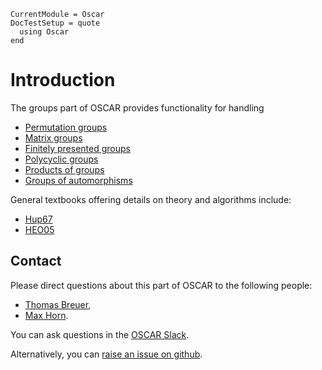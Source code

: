 ```@meta
CurrentModule = Oscar
DocTestSetup = quote
  using Oscar
end
```

# Introduction

The groups part of OSCAR provides functionality for handling
- [Permutation groups](@ref)
- [Matrix groups](@ref)
- [Finitely presented groups](@ref)
- [Polycyclic groups](@ref)
- [Products of groups](@ref)
- [Groups of automorphisms](@ref)

General textbooks offering details on theory and algorithms include:
- [Hup67](@cite)
- [HEO05](@cite)


## Contact

Please direct questions about this part of OSCAR to the following people:
* [Thomas Breuer](https://www.math.rwth-aachen.de/homes/Thomas.Breuer/),
* [Max Horn](https://www.mathematik.uni-kl.de/en/agag/people/head/prof-dr-max-horn).

You can ask questions in the [OSCAR Slack](https://www.oscar-system.org/community/#slack).

Alternatively, you can [raise an issue on github](https://www.oscar-system.org/community/#how-to-report-issues).
